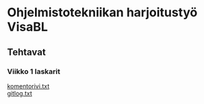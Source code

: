 # Ohjelmistotekniikan harjoitustyö VisaBL 
## Tehtavat 
### Viikko 1 laskarit

[komentorivi.txt](https://github.com/VisaBL/otharjoitustyo/blob/master/laskarit/viikko1/komentorivi.txt)   
[gitlog.txt](https://github.com/VisaBL/ot-harjoitustyo/blob/master/laskarit/viikko1/gitlog.txt)
